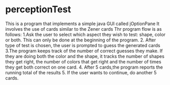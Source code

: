 # perceptionTest
This is a program that implements a simple java GUI called jOptionPane
It involves the use of cards similar to the Zener cards
Thr program flow is as follows:
1.Ask the user to select which aspect they wish to test: 
shape, color or both. This can only be done at the 
beginning of the program. 
2. After type of test is chosen, the user is prompted to guess the generated cards
3.The program keeps track of the number of correct guesses they make. If 
they are doing both the color and the shape, it tracks the number of shapes they get right, the number of colors that
get right and the number of times they get both correct on 
one card. 
4. After 5 cards,the program reports the running total of the results
5. If the user wants to continue, do another 5 cards.
